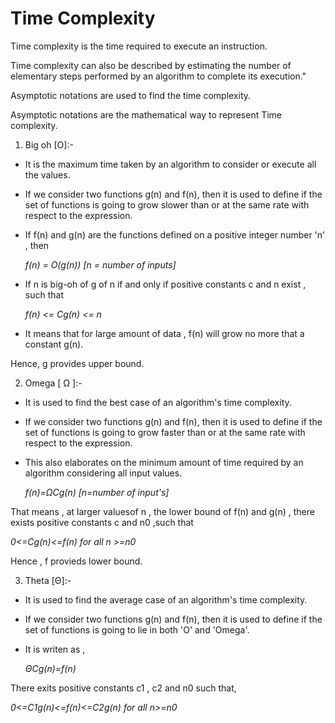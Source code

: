 # Time Complexity

Time complexity is the time required to execute an instruction.

Time complexity can also be described by estimating the number of elementary steps performed by an algorithm to complete its execution."
         
Asymptotic notations are used to find the time complexity.

Asymptotic notations are the mathematical way to represent Time complexity.          

 1) Big oh [O]:-

* It is the maximum time taken by an algorithm to consider or execute all the values.
* If we consider two functions g(n) and f(n), then it is used to define if the set of functions is going to grow slower than or at the same rate with respect to the expression.
* If f(n) and g(n) are the functions defined on a positive integer number 'n' , then

    *f(n) = O(g(n))  [n = number of inputs]*

* If n is big-oh of g of n if and only if positive constants c and n exist , such that 
 
    *f(n) <= Cg(n) <= n*

* It means that for large amount of data , f(n) will grow no more that a constant g(n).

Hence, g provides upper bound.


2) Omega [ Ω ]:-
                                                                            
* It is used to find the best case of an algorithm's time complexity.

* If we consider two functions g(n) and f(n), then it is used to define if the set of functions is going to grow faster than or at the same rate with respect to the expression.

* This also elaborates on the minimum amount of time required by an algorithm considering all input values.

    *f(n)=ΩCg(n)    [n=number of input's]*

That means , at larger valuesof n , the lower bound of f(n) and g(n) , there exists positive constants c and n0 ,such that

*0<=Cg(n)<=f(n)     for all n >=n0*

Hence , f provieds lower bound.

3) Theta [Θ]:-

* It is used to find the average case of an algorithm's time complexity.

* If we consider two functions g(n) and f(n), then it is used to define if the set of functions is going to lie in both 'O' and 'Omega'.

* It is writen as ,

    *ΘCg(n)=f(n)* 

There exits positive constants c1 , c2 and n0 such that,

*0<=C1g(n)<=f(n)<=C2g(n)    for all n>=n0*
